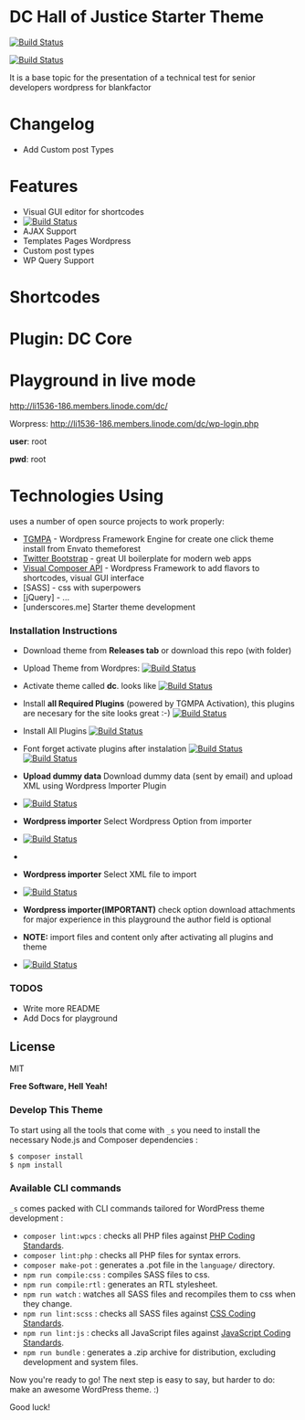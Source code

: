 # DC Hall of Justice Starter Theme

[![Build Status](https://travis-ci.org/joemccann/dillinger.svg?branch=master)](https://travis-ci.org/joemccann/dillinger)

[![Build Status](https://i.imgur.com/89oeoAE.png)](https://travis-ci.org/joemccann/dillinger)

It is a base topic for the presentation of a technical test for senior developers wordpress for blankfactor

# Changelog

  - Add Custom post Types

# Features

- Visual GUI editor for shortcodes
- [![Build Status](https://i.imgur.com/50T6VdC.png)](https://i.imgur.com/50T6VdC.pngr)
- AJAX Support
- Templates Pages Wordpress
- Custom post types
- WP Query Support

# Shortcodes


# Plugin: DC Core

# Playground in live mode

http://li1536-186.members.linode.com/dc/

Worpress:
http://li1536-186.members.linode.com/dc/wp-login.php

**user**: root

**pwd**: root

# Technologies Using
uses a number of open source projects to work properly:

* [TGMPA](http://tgmpluginactivation.com/) - Wordpress Framework Engine for create one click theme install from Envato themeforest
* [Twitter Bootstrap](https://getbootstrap.com/) - great UI boilerplate for modern web apps
* [Visual Composer API](https://visualcomposer.com/) - Wordpress Framework to add flavors to shortcodes, visual GUI interface
* [SASS] - css with superpowers
* [jQuery] - ...
* [underscores.me] Starter theme development

### Installation Instructions 

- Download theme from **Releases tab** or download this repo (with folder)

- Upload Theme from Wordpres:
[![Build Status](https://i.imgur.com/xaUWi3O.png)](https://travis-ci.org/joemccann/dillinger)

- Activate theme called **dc**. looks like
[![Build Status](https://i.imgur.com/hlBA3MK.png)](https://travis-ci.org/joemccann/dillinger)

- Install **all Required Plugins** (powered by TGMPA Activation), this plugins are necesary for the site looks great :-)
[![Build Status](https://i.imgur.com/MsGI7Hz.png)](https://travis-ci.org/joemccann/dillinger)

- Install All Plugins
[![Build Status](https://i.imgur.com/VKcdOli.png)](https://travis-ci.org/joemccann/dillinger)

- Font forget activate plugins after instalation
[![Build Status](https://i.imgur.com/FscbWTT.pngg)](https://travis-ci.org/joemccann/dillinger)
[![Build Status](https://i.imgur.com/Vi5Z1EC.png)](https://travis-ci.org/joemccann/dillinger)

- **Upload dummy data** Download dummy data (sent by email) and upload XML using Wordpress Importer Plugin

- [![Build Status](https://i.imgur.com/Vmxdher.png)](https://travis-ci.org/joemccann/dillinger)

- **Wordpress importer** Select Wordpress Option from importer

- [![Build Status](https://i.imgur.com/5XwibCE.png)](https://i.imgur.com/5XwibCE.png)
- 
- **Wordpress importer** Select XML file to import

- [![Build Status](https://i.imgur.com/xTfikez.png)](https://i.imgur.com/xTfikez.png)

- **Wordpress importer(IMPORTANT)** check option download attachments for major experience in this playground the author field is optional

- **NOTE:** import files and content only after activating all plugins and theme

- [![Build Status](https://i.imgur.com/gzl1sz0.png)](https://i.imgur.com/xTfikez.png)


### TODOS

 - Write more README
 - Add Docs for playground

License
----

MIT

**Free Software, Hell Yeah!**

### Develop This Theme

To start using all the tools that come with `_s`  you need to install the necessary Node.js and Composer dependencies :

```sh
$ composer install
$ npm install
```

### Available CLI commands

`_s` comes packed with CLI commands tailored for WordPress theme development :

- `composer lint:wpcs` : checks all PHP files against [PHP Coding Standards](https://developer.wordpress.org/coding-standards/wordpress-coding-standards/php/).
- `composer lint:php` : checks all PHP files for syntax errors.
- `composer make-pot` : generates a .pot file in the `language/` directory.
- `npm run compile:css` : compiles SASS files to css.
- `npm run compile:rtl` : generates an RTL stylesheet.
- `npm run watch` : watches all SASS files and recompiles them to css when they change.
- `npm run lint:scss` : checks all SASS files against [CSS Coding Standards](https://developer.wordpress.org/coding-standards/wordpress-coding-standards/css/).
- `npm run lint:js` : checks all JavaScript files against [JavaScript Coding Standards](https://developer.wordpress.org/coding-standards/wordpress-coding-standards/javascript/).
- `npm run bundle` : generates a .zip archive for distribution, excluding development and system files.

Now you're ready to go! The next step is easy to say, but harder to do: make an awesome WordPress theme. :)

Good luck!
